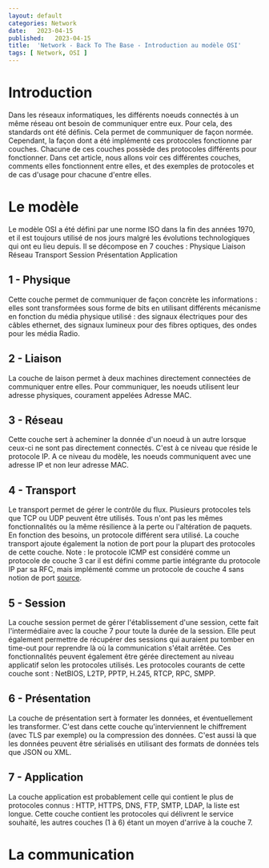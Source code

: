 ```yaml
---
layout: default
categories: Network
date:   2023-04-15
published:   2023-04-15
title:  'Network - Back To The Base - Introduction au modèle OSI'
tags: [ Network, OSI ]
---
```


# Introduction
Dans les réseaux informatiques, les différents noeuds connectés à un même réseau ont besoin de communiquer entre eux. Pour cela, des standards ont été définis. Cela permet de communiquer de façon normée. Cependant, la façon dont a été implémenté ces protocoles fonctionne par couches. Chacune de ces couches possède des protocoles différents pour fonctionner. 
Dans cet article, nous allons voir ces différentes couches, comments elles fonctionnent entre elles, et des exemples de protocoles et de cas d'usage pour chacune d'entre elles.
<!--more-->
# Le modèle
Le modèle OSI a été défini par une norme ISO dans la fin des années 1970, et il est toujours utilisé de nos jours malgré les évolutions technologiques qui ont eu lieu depuis.
Il se décompose en 7 couches :
Physique
Liaison
Réseau
Transport
Session
Présentation
Application

## 1 - Physique
Cette couche permet de communiquer de façon concrète les informations : elles sont transformées sous forme de bits en utilisant différents mécanisme en fonction du média physique utilisé : des signaux électriques pour des câbles ethernet, des signaux lumineux pour des fibres optiques, des ondes pour les média Radio.

## 2 - Liaison
La couche de laison permet à deux machines directement connectées de communiquer entre elles. Pour communiquer, les noeuds utilisent leur adresse physiques, courament appelées Adresse MAC. 

## 3 - Réseau
Cette couche sert à acheminer la donnée d'un noeud à un autre lorsque ceux-ci ne sont pas directement connectés. C'est à ce niveau que réside le protocole IP. A ce niveau du modèle, les noeuds communiquent avec une adresse IP et non leur adresse MAC.

## 4 - Transport
Le transport permet de gérer le contrôle du flux. Plusieurs protocoles tels que TCP ou UDP peuvent être utilisés. Tous n'ont pas les mêmes fonctionnalités ou la même résilience à la perte ou l'altération de paquets. En fonction des besoins, un protocole différent sera utilisé.
La couche transport ajoute également la notion de port pour la plupart des protocoles de cette couche. 
Note : le protocole ICMP est considéré comme un protocole de couche 3 car il est défini comme partie intégrante du protocole IP par sa RFC, mais implémenté comme un protocole de couche 4 sans notion de port [source](https://www.rfc-editor.org/rfc/rfc792).

## 5 - Session
La couche session permet de gérer l'établissement d'une session, cette fait l'intermédiaire avec la couche 7 pour toute la durée de la session. Elle peut également permettre de récupérer des sessions qui auraient pu tomber en time-out pour reprendre là où la communication s'était arrêtée. Ces fonctionnalités peuvent également être gérée directement au niveau applicatif selon les protocoles utilisés. Les protocoles courants de cette couche sont : NetBIOS, L2TP, PPTP, H.245, RTCP, RPC, SMPP.

## 6 - Présentation
La couche de présentation sert à formater les données, et éventuellement les transformer. C'est dans cette couche qu'interviennent le chiffrement (avec TLS par exemple) ou la compression des données. C'est aussi là que les données peuvent être sérialisés en utilisant des formats de données tels que JSON ou XML.

## 7 - Application
La couche application est probablement celle qui contient le plus de protocoles connus : HTTP, HTTPS, DNS, FTP, SMTP, LDAP, la liste est longue.
Cette couche contient les protocoles qui délivrent le service souhaité, les autres couches (1 à 6) étant un moyen d'arrive à la couche 7. 


# La communication
